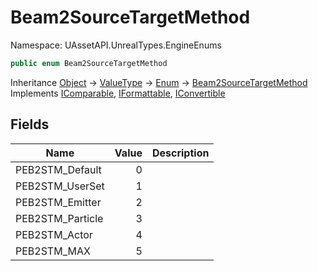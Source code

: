 # Beam2SourceTargetMethod

Namespace: UAssetAPI.UnrealTypes.EngineEnums

```csharp
public enum Beam2SourceTargetMethod
```

Inheritance [Object](https://docs.microsoft.com/en-us/dotnet/api/system.object) → [ValueType](https://docs.microsoft.com/en-us/dotnet/api/system.valuetype) → [Enum](https://docs.microsoft.com/en-us/dotnet/api/system.enum) → [Beam2SourceTargetMethod](./uassetapi.unrealtypes.engineenums.beam2sourcetargetmethod.md)<br>
Implements [IComparable](https://docs.microsoft.com/en-us/dotnet/api/system.icomparable), [IFormattable](https://docs.microsoft.com/en-us/dotnet/api/system.iformattable), [IConvertible](https://docs.microsoft.com/en-us/dotnet/api/system.iconvertible)

## Fields

| Name | Value | Description |
| --- | --: | --- |
| PEB2STM_Default | 0 |  |
| PEB2STM_UserSet | 1 |  |
| PEB2STM_Emitter | 2 |  |
| PEB2STM_Particle | 3 |  |
| PEB2STM_Actor | 4 |  |
| PEB2STM_MAX | 5 |  |
